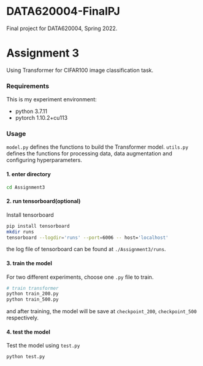 # DATA620004-FinalPJ
Final project for DATA620004, Spring 2022.

# **Assignment 3**

Using Transformer for CIFAR100 image classification task.

### **Requirements**
This is my experiment environment:
- python 3.7.11
- pytorch 1.10.2+cu113

### **Usage**
`model.py` defines the functions to build the Transformer model. `utils.py` defines the functions for processing data, data augmentation and configuring hyperparameters.
#### **1. enter directory**
```bash
cd Assignment3
```

#### **2. run tensorboard(optional)**
Install tensorboard
```bash
pip install tensorboard
mkdir runs
tensorboard --logdir='runs' --port=6006 -- host='localhost'
```
the log file of  tensorboard can be found at `./Assignment3/runs`.

#### **3. train the model**
For two different experiments, choose one `.py` file to train.
```bash
# train transformer
python train_200.py 
python train_500.py 
```
and after training, the model will be save at `checkpoint_200`, `checkpoint_500` respectively.


#### **4. test the model**
Test the model using `test.py`
```bash
python test.py 
```

